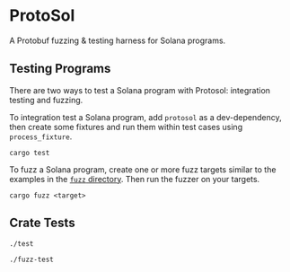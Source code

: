# ProtoSol

A Protobuf fuzzing & testing harness for Solana programs.

## Testing Programs

There are two ways to test a Solana program with Protosol: integration testing
and fuzzing.

To integration test a Solana program, add `protosol` as a dev-dependency, then
create some fixtures and run them within test cases using `process_fixture`.

```
cargo test
```

To fuzz a Solana program, create one or more fuzz targets similar to the
examples in the [`fuzz` directory](./fuzz/). Then run the fuzzer on your
targets.

```
cargo fuzz <target>
```

## Crate Tests

```
./test
```

```
./fuzz-test
```
